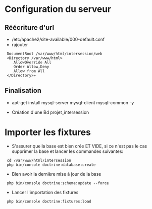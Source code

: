 # Configuration du serveur

## Réécriture d'url
* /etc/apache2/site-available/000-default.conf
* rajouter
```
 DocumentRoot /var/www/html/intersession/web
 <Directory /var/www/html>
    AllowOverride All
    Order Allow,Deny
    Allow from All
 </Directory>»
```             

## Finalisation 

* apt-get install mysql-server mysql-client mysql-common -y

* Création d'une Bd projet_intersession


# Importer les fixtures

* S'assurer que la base est bien crée ET VIDE, si ce n'est pas le cas supprimer la base et lancer les commandes suivantes:

```
 cd /var/www/html/intersession
 php bin/console doctrine:database:create
```     

* Bien avoir la dernière mise à jour de la base

```
 php bin/console doctrine:schema:update --force
```   

* Lancer l'importation des fixtures

```
 php bin/console doctrine:fixtures:load
```